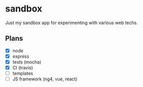 # sandbox #
Just my sandbox app for experimenting with various web techs.

## Plans ##
- [x] node
- [x] express
- [x] tests (mocha)
- [x] CI (travis)
- [ ] templates
- [ ] JS framework (ng4, vue, react)
